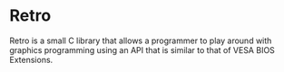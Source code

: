 # Retro
Retro is a small C library that allows a programmer to play around with graphics programming using an API that is
similar to that of VESA BIOS Extensions.

